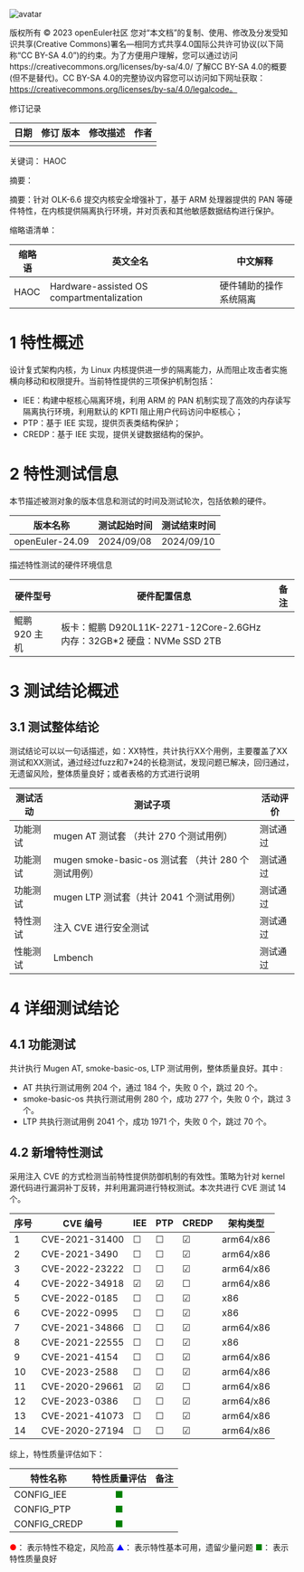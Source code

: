![avatar](../../images/openEuler.png)


版权所有 © 2023  openEuler社区
 您对“本文档”的复制、使用、修改及分发受知识共享(Creative Commons)署名—相同方式共享4.0国际公共许可协议(以下简称“CC BY-SA 4.0”)的约束。为了方便用户理解，您可以通过访问https://creativecommons.org/licenses/by-sa/4.0/ 了解CC BY-SA 4.0的概要 (但不是替代)。CC BY-SA 4.0的完整协议内容您可以访问如下网址获取：https://creativecommons.org/licenses/by-sa/4.0/legalcode。

修订记录

| 日期 | 修订   版本 | 修改描述 | 作者 |
| ---- | ----------- | -------- | ---- |
|      |             |          |      |

关键词： HAOC

摘要：

摘要：针对 OLK-6.6 提交内核安全增强补丁，基于 ARM 处理器提供的 PAN 等硬件特性，在内核提供隔离执行环境，并对页表和其他敏感数据结构进行保护。


缩略语清单：

| 缩略语 | 英文全名                                  | 中文解释               |
| ------ | ----------------------------------------- | ---------------------- |
| HAOC   | Hardware-assisted OS compartmentalization | 硬件辅助的操作系统隔离 |

# 1     特性概述

设计复式架构内核，为 Linux 内核提供进一步的隔离能力，从而阻止攻击者实施横向移动和权限提升。当前特性提供的三项保护机制包括：

- IEE：构建中枢核心隔离环境，利用 ARM 的 PAN 机制实现了高效的内存读写隔离执行环境，利用默认的 KPTI 阻止用户代码访问中枢核心；
- PTP：基于 IEE 实现，提供页表类结构保护；
- CREDP：基于 IEE 实现，提供关键数据结构的保护。

# 2     特性测试信息

本节描述被测对象的版本信息和测试的时间及测试轮次，包括依赖的硬件。

| 版本名称        | 测试起始时间 | 测试结束时间 |
| --------------- | ------------ | ------------ |
| openEuler-24.09 | 2024/09/08   | 2024/09/10   |

描述特性测试的硬件环境信息

| 硬件型号      | 硬件配置信息                                                 | 备注 |
| ------------- | ------------------------------------------------------------ | ---- |
| 鲲鹏 920 主机 | 板卡：鲲鹏 D920L11K-2271-12Core-2.6GHz 内存：32GB*2 硬盘：NVMe SSD 2TB |      |

# 3     测试结论概述

## 3.1   测试整体结论

测试结论可以以一句话描述，如：XX特性，共计执行XX个用例，主要覆盖了XX测试和XX测试，通过经过fuzz和7*24的长稳测试，发现问题已解决，回归通过，无遗留风险，整体质量良好；或者表格的方式进行说明

| 测试活动 | 测试子项                                            | 活动评价 |
| ------- | -------- | ------- |
| 功能测试 | mugen  AT 测试套 （共计 270 个测试用例）            | 测试通过 |
| 功能测试 | mugen smoke-basic-os 测试套 （共计 280 个测试用例） | 测试通过 |
| 功能测试 | mugen LTP 测试套（共计 2041 个测试用例）            | 测试通过 |
| 特性测试 | 注入 CVE 进行安全测试                               | 测试通过 |
| 性能测试 | Lmbench                                             | 测试通过 |

# 4 详细测试结论

## 4.1 功能测试

共计执行 Mugen AT, smoke-basic-os, LTP 测试用例，整体质量良好。其中 :

- AT 共执行测试用例 204 个，通过 184 个，失败 0 个，跳过 20 个。
- smoke-basic-os 共执行测试用例 280 个，成功 277 个，失败 0 个，跳过 3 个。
- LTP 共执行测试用例 2041 个，成功 1971 个，失败 0 个，跳过 70 个。



## 4.2 新增特性测试

采用注入 CVE 的方式检测当前特性提供防御机制的有效性。策略为针对 kernel 源代码进行漏洞补丁反转，并利用漏洞进行特权测试。本次共进行 CVE 测试 14 个。

| 序号 | CVE 编号       | IEE  | PTP  | CREDP | 架构类型  |
| ---- | -------------- | ---- | ---- | ----- | --------- |
| 1    | CVE-2021-31400 | ☐    | ☐    | ☑     | arm64/x86 |
| 2    | CVE-2021-3490  | ☐    | ☐    | ☑     | arm64/x86 |
| 3    | CVE-2022-23222 | ☐    | ☐    | ☑     | arm64/x86 |
| 4    | CVE-2022-34918 | ☑    | ☑    | ☐     | arm64/x86 |
| 5    | CVE-2022-0185  | ☐    | ☐    | ☑     | x86       |
| 6    | CVE-2022-0995  | ☐    | ☐    | ☑     | x86       |
| 7    | CVE-2021-34866 | ☐    | ☐    | ☑     | arm64/x86 |
| 8    | CVE-2021-22555 | ☐    | ☐    | ☑     | x86       |
| 9    | CVE-2021-4154  | ☐    | ☐    | ☑     | arm64/x86 |
| 10   | CVE-2023-2588  | ☐    | ☐    | ☑     | arm64/x86 |
| 11   | CVE-2020-29661 | ☑    | ☑    | ☐     | arm64/x86 |
| 12   | CVE-2023-0386  | ☐    | ☐    | ☑     | arm64/x86 |
| 13   | CVE-2021-41073 | ☐    | ☐    | ☑     | arm64/x86 |
| 14   | CVE-2020-27194 | ☐    | ☐    | ☑     | arm64/x86 |

综上，特性质量评估如下：

| 特性名称     |        特性质量评估        | 备注 |
| ------------ | :------------------------: | ---- |
| CONFIG_IEE   | <font color=green>■</font> |      |
| CONFIG_PTP   | <font color=green>■</font> |      |
| CONFIG_CREDP | <font color=green>■</font> |      |

<font color=red>●</font>： 表示特性不稳定，风险高
<font color=blue>▲</font>： 表示特性基本可用，遗留少量问题
<font color=green>■</font>： 表示特性质量良好